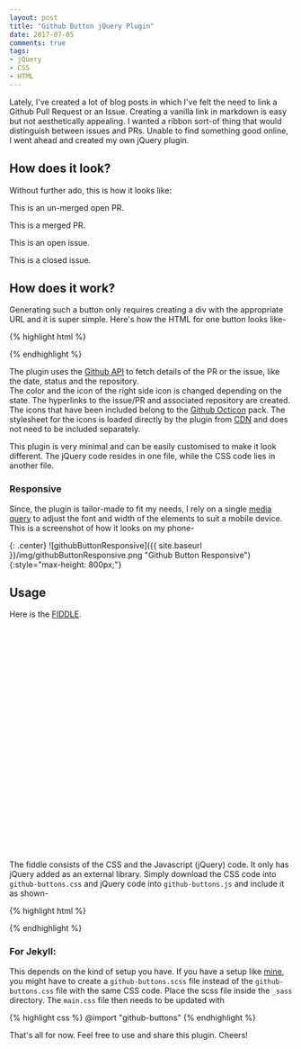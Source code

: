 ```yaml
---
layout: post
title: "Github Button jQuery Plugin"
date: 2017-07-05
comments: true
tags:
- jQuery
- CSS
- HTML
---
```

<script src="https://ajax.googleapis.com/ajax/libs/jquery/1.12.0/jquery.min.js"></script>
<script type="text/javascript" src="/js/github-buttons.js"></script> 

Lately, I've created a lot of blog posts in which I've felt the need to link a Github Pull Request or an Issue. Creating a vanilla link in markdown is easy but not aesthetically appealing. I wanted a ribbon sort-of thing that would distinguish between issues and PRs. Unable to find something good online, I went ahead and created my own jQuery plugin.

## How does it look?
Without further ado, this is how it looks like: 

This is an un-merged open PR.

<div class="github-button" url="https://github.com/Terasology/AdventureAssets/pull/14"></div>

This is a merged PR.

<div class="github-button" url="https://github.com/MovingBlocks/Terasology/pull/2994"></div>

This is an open issue.

<div class="github-button" url="https://github.com/Terasology/WildAnimals/issues/7"></div>

This is a closed issue.

<div class="github-button" url="https://github.com/Terasology/Books/issues/5"></div>


## How does it work?
Generating such a button only requires creating a div with the appropriate URL and it is super simple. Here's how the HTML for one button looks like-

{% highlight html %}
<div class="github-button" url="https://github.com/Terasology/Books/issues/5"></div>
{% endhighlight %}

The plugin uses the [Github API](https://api.github.com/) to fetch details of the PR or the issue, like the date, status and the repository.  
The color and the icon of the right side icon is changed depending on the state. The hyperlinks to the issue/PR and associated repository are created.  
The icons that have been included belong to the [Github Octicon](https://octicons.github.com/) pack. The stylesheet for the icons is loaded directly by the plugin from [CDN](https://cdnjs.cloudflare.com/ajax/libs/octicons/4.4.0/font/octicons.css) and does not need to be included separately.

This plugin is very minimal and can be easily customised to make it look different. The jQuery code resides in one file, while the CSS code lies in another file.

### Responsive
Since, the plugin is tailor-made to fit my needs, I rely on a single [media query](https://www.w3schools.com/css/css_rwd_mediaqueries.asp) to adjust the font and width of the elements to suit a mobile device. This is a screenshot of how it looks on my phone-

{: .center}
![githubButtonResponsive]({{ site.baseurl }}/img/githubButtonResponsive.png "Github Button Responsive"){:style="max-height: 800px;"}

## Usage

Here is the [FIDDLE](https://jsfiddle.net/2r10thcb/).
<div style="height:400px; overflow: scroll">
<script style="height:400px" async src="//jsfiddle.net/2r10thcb/1/embed/"></script>
</div>

The fiddle consists of the CSS and the Javascript (jQuery) code. It only has jQuery added as an external library. Simply download the CSS code into `github-buttons.css` and jQuery code into `github-buttons.js` and include it as shown-

{% highlight html %}
<script src="https://ajax.googleapis.com/ajax/libs/jquery/1.12.0/jquery.min.js"></script>
<link rel="stylesheet" href="/css/github-buttons.css" type="text/css" />
<script type="text/javascript" src="/js/github-buttons.js"></script>
{% endhighlight %}

### For Jekyll:
This depends on the kind of setup you have. If you have a setup like [mine](https://github.com/nihal111/nihal111.github.io), you might have to create a `github-buttons.scss` file instead of the `github-buttons.css` file with the same CSS code. Place the scss file inside the `_sass` directory. The `main.css` file then needs to be updated with

{% highlight css %}
@import 
	"github-buttons"
{% endhighlight %}

That's all for now. Feel free to use and share this plugin. Cheers!